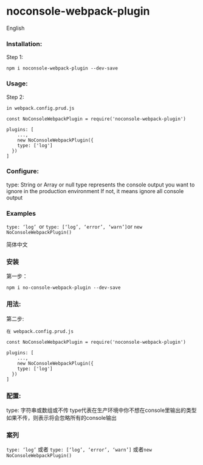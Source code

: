 # noconsole-webpack-plugin
English
### Installation:
Step 1:
```
npm i noconsole-webpack-plugin --dev-save
```

### Usage:
Step 2:
```
in webpack.config.prud.js

const NoConsoleWebpackPlugin = require('noconsole-webpack-plugin')

plugins: [
	...,
	new NoConsoleWebpackPlugin({
    type: ['log']
  })
]
```

### Configure:
type: String or Array or null
type represents the console output you want to ignore in the production environment
If not, it means ignore all console output

### Examples
`type: ‘log’ `or `type: [‘log’, ‘error’, ‘warn’]`or `new NoConsoleWebpackPlugin()`

简体中文
### 安装
第一步：
```
npm i no-console-webpack-plugin --dev-save
```

### 用法:
第二步:
```
在 webpack.config.prud.js

const NoConsoleWebpackPlugin = require('noconsole-webpack-plugin')

plugins: [
	...,
	new NoConsoleWebpackPlugin({
    type: ['log']
  })
]
```

### 配置:
type: 字符串或数组或不传
type代表在生产环境中你不想在console里输出的类型
如果不传，则表示将会忽略所有的console输出

### 案列
`type: ‘log’` 或者 `type: [‘log’, ‘error’, ‘warn’]`  或者`new NoConsoleWebpackPlugin()`